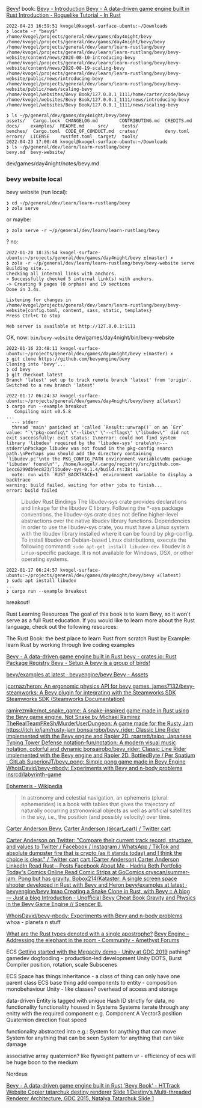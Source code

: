 


[Bevy](/todos/2021/211214-rust-learn-temp.md)! book: [Bevy - Introduction ](https://bevyengine.org/learn/book/introduction/)
[Bevy - A data-driven game engine built in Rust ](https://bevyengine.org/)
[Introduction - Roguelike Tutorial - In Rust ](https://bfnightly.bracketproductions.com/rustbook/)

```
2022-04-23 16:59:51 kvogel@kvogel-surface-ubuntu:~/Downloads
❯ locate -r "bevy$"
/home/kvogel/projects/general/dev/games/day4night/bevy
/home/kvogel/projects/general/dev/games/day4night/bevy/bevy
/home/kvogel/projects/general/dev/learn/learn-rustlang/bevy
/home/kvogel/projects/general/dev/learn/learn-rustlang/bevy/bevy-website/content/news/2020-08-10-introducing-bevy
/home/kvogel/projects/general/dev/learn/learn-rustlang/bevy/bevy-website/content/news/2020-08-19-scaling-bevy
/home/kvogel/projects/general/dev/learn/learn-rustlang/bevy/bevy-website/public/news/introducing-bevy
/home/kvogel/projects/general/dev/learn/learn-rustlang/bevy/bevy-website/public/news/scaling-bevy
/home/kvogel/websites/Bevy Book/127.0.0.1_1111/home/carter/code/bevy
/home/kvogel/websites/Bevy Book/127.0.0.1_1111/news/introducing-bevy
/home/kvogel/websites/Bevy Book/127.0.0.1_1111/news/scaling-bevy

❯ ls ~/p/general/dev/games/day4night/bevy/bevy
assets/   Cargo.lock  CHANGELOG.md        CONTRIBUTING.md  CREDITS.md  docs/    examples/  README.md     src/     tests/
benches/  Cargo.toml  CODE_OF_CONDUCT.md  crates/          deny.toml   errors/  LICENSE    rustfmt.toml  target/  tools/
2022-04-23 17:00:46 kvogel@kvogel-surface-ubuntu:~/Downloads
❯ ls ~/p/general/dev/learn/learn-rustlang/bevy
bevy.md  bevy-website/
```
dev/games/day4night/notes/bevy.md

### bevy website local

bevy website (run local):
```
❯ cd ~/p/general/dev/learn/learn-rustlang/bevy
❯ zola serve
```
or maybe:
```
❯ zola serve -r ~/p/general/dev/learn/learn-rustlang/bevy
```
? no:
```
2022-01-20 18:35:54 kvogel-surface-ubuntu:~/projects/general/dev/games/day4night/bevy ±(master) ✗
❯ zola -r ~/p/general/dev/learn/learn-rustlang/bevy/bevy-website serve
Building site...
Checking all internal links with anchors.
> Successfully checked 5 internal link(s) with anchors.
-> Creating 9 pages (0 orphan) and 19 sections
Done in 3.4s.

Listening for changes in /home/kvogel/projects/general/dev/learn/learn-rustlang/bevy/bevy-website{config.toml, content, sass, static, templates}
Press Ctrl+C to stop

Web server is available at http://127.0.0.1:1111
```
OK, now: `bin/bevy-website`
dev/games/day4night/bin/bevy-website

```
2022-01-16 23:48:11 kvogel-surface-ubuntu:~/projects/general/dev/games/day4night/bevy ±(master) ✗
❯ git clone https://github.com/bevyengine/bevy
Cloning into 'bevy'...
❯ cd bevy
❯ git checkout latest
Branch 'latest' set up to track remote branch 'latest' from 'origin'.
Switched to a new branch 'latest'
```

```
2022-01-17 06:24:37 kvogel-surface-ubuntu:~/projects/general/dev/games/day4night/bevy/bevy ±(latest)
❯ cargo run --example breakout
   Compiling mint v0.5.8
...
  --- stderr
  thread 'main' panicked at 'called `Result::unwrap()` on an `Err` value: "`\"pkg-config\" \"--libs\" \"--cflags\" \"libudev\"` did not exit successfully: exit status: 1\nerror: could not find system library 'libudev' required by the 'libudev-sys' crate\n\n--- stderr\nPackage libudev was not found in the pkg-config search path.\nPerhaps you should add the directory containing `libudev.pc'\nto the PKG_CONFIG_PATH environment variable\nNo package 'libudev' found\n"', /home/kvogel/.cargo/registry/src/github.com-1ecc6299db9ec823/libudev-sys-0.1.4/build.rs:38:41
  note: run with `RUST_BACKTRACE=1` environment variable to display a backtrace
warning: build failed, waiting for other jobs to finish...
error: build failed
```
>Libudev Rust Bindings The libudev-sys crate provides declarations and linkage for the libudev C library. Following the *-sys package conventions, the libudev-sys crate does not define higher-level abstractions over the native libudev library functions. Dependencies In order to use the libudev-sys crate, you must have a Linux system with the libudev library installed where it can be found by pkg-config. To install libudev on Debian-based Linux distributions, execute the following command: `sudo apt-get install libudev-dev`. libudev is a Linux-specific package. It is not available for Windows, OSX, or other operating systems.
```
2022-01-17 06:24:57 kvogel-surface-ubuntu:~/projects/general/dev/games/day4night/bevy/bevy ±(latest)
❯ sudo apt install libudev
...
❯ cargo run --example breakout
```
breakout!


Rust Learning Resources
The goal of this book is to learn Bevy, so it won't serve as a full Rust education. If you would like to learn more about the Rust language, check out the following resources:

The Rust Book: the best place to learn Rust from scratch
Rust by Example: learn Rust by working through live coding examples


[Bevy - A data-driven game engine built in Rust ](https://bevyengine.org/)
[bevy - crates.io: Rust Package Registry ](https://crates.io/crates/bevy)
[Bevy - Setup ](https://bevyengine.org/learn/book/getting-started/setup/)
[A bevy is a group of birds!](https://www.google.com/search?q=A+bevy+is+a+group+of+birds!&ie=UTF-8)

[bevy/examples at latest · bevyengine/bevy ](https://github.com/bevyengine/bevy/tree/latest/examples)
[Bevy - Assets ](https://bevyengine.org/assets/#learning)

[jcornaz/heron: An ergonomic physics API for bevy games. ](https://github.com/jcornaz/heron)
[james7132/bevy-steamworks: A Bevy plugin for integrating with the Steamworks SDK ](https://github.com/james7132/bevy-steamworks)
[Steamworks SDK (Steamworks Documentation) ](https://partner.steamgames.com/doc/sdk)

[ramirezmike/not_snake_game: A snake-inspired game made in Rust using the Bevy game engine. ](https://github.com/ramirezmike/not_snake_game)
[Not Snake by Michael Ramirez ](https://ramirezmike2.itch.io/not-snake)
[TheRealTeamFReSh/MurderUserDungeon: A game made for the Rusty Jam https://itch.io/jam/rusty-jam ](https://github.com/TheRealTeamFReSh/MurderUserDungeon)
[bonsairobo/bevy_rider: Classic Line Rider implemented with the Bevy engine and Rapier 2D. ](https://github.com/bonsairobo/bevy_rider)
[rparrett/taipo: Japanese Typing Tower Defense ](https://github.com/rparrett/taipo)
[notation-fun/notation: A modern visual music notation, colorful and dynamic ](https://github.com/notation-fun/notation)
[bonsairobo/bevy_rider: Classic Line Rider implemented with the Bevy engine and Rapier 2D. ](https://github.com/bonsairobo/bevy_rider)
[BottledByte / Per Spatium · GitLab ](https://gitlab.com/BottledByte/per-spatium)
[SuperiorJT/bevy_pong: Simple pong game made in Bevy Engine ](https://github.com/SuperiorJT/bevy_pong)
[WhoisDavid/bevy-nbody: Experiments with Bevy and n-body problems ](https://github.com/WhoisDavid/bevy-nbody)
[insrcd/labyrinth-game ](https://github.com/insrcd/labyrinth-game)

[Ephemeris - Wikipedia ](https://en.wikipedia.org/wiki/Ephemeris)
>In astronomy and celestial navigation, an ephemeris (plural: ephemerides) is a book with tables that gives the trajectory of naturally occurring astronomical objects as well as artificial satellites in the sky, i.e., the position (and possibly velocity) over time.

[Carter Anderson Bevy,](https://www.google.com/search?q=Carter+Anderson++Bevy)
[Carter Anderson (@cart_cart) / Twitter ](https://twitter.com/cart_cart?lang=en)
[cart](https://www.youtube.com/cartdev)

[Carter Anderson on Twitter: "Compare their current track record, structure, and values to Twitter / Facebook / Instagram / WhatsApp / TikTok and absolute dumpster fire that is crypto (as it stands today) and I think the choice is clear." / Twitter ](https://twitter.com/cart_cart/status/1460476676098326541)
[cart](https://www.youtube.com/cartdev)
[cart (Carter Anderson) ](https://github.com/cart)
[Carter Anderson  LinkedIn ](https://www.linkedin.com/in/carter-anderson-4b272866/)
[Read Rust – Posts  Facebook ](https://www.facebook.com/775938652614667/posts/scaling-bevy-by-carter-anderson/1406739779534548/)
[About Me - Hadria Beth Portfolio ](https://hadriabeth.com/about-me/)
[Today's Comics Online  Read Comic Strips at GoComics ](https://www.gocomics.com/)
[cryscan/summer-jam: Pong but has gravity. ](https://github.com/cryscan/summer-jam)
[Bobox214/Kataster: A single screen space shooter developed in Rust with Bevy and Heron ](https://github.com/Bobox214/Kataster)
[bevy/examples at latest · bevyengine/bevy ](https://github.com/bevyengine/bevy/tree/latest/examples#ecs-entity-component-system)
[lmao ](https://caballerocoll.com/blog/bevy-rhythm-game/)
[Creating a Snake Clone in Rust, with Bevy :: A blog — Just a blog ](https://mbuffett.com/posts/bevy-snake-tutorial/)
[Introduction - Unofficial Bevy Cheat Book ](https://bevy-cheatbook.github.io/)
[Gravity and Physics in the Bevy Game Engine // Spencer B. ](https://sburris.xyz/posts/bevy-gravity/)


[WhoisDavid/bevy-nbody: Experiments with Bevy and n-body problems ](https://github.com/WhoisDavid/bevy-nbody)
whoa - planets n stuff

[What are the Rust types denoted with a single apostrophe?](https://stackoverflow.com/questions/22048673/what-are-the-rust-types-denoted-with-a-single-apostrophe)
[Bevy Engine – Addressing the elephant in the room - Community - Amethyst Forums ](https://community.amethyst.rs/t/bevy-engine-addressing-the-elephant-in-the-room/1645)


ECS
[Getting started with the Megacity demo - Unity at GDC 2019](https://www.youtube.com/watch?v=UPnLa0LMbHQ)
pathing? gamedev
dogfooding - production-led development
Unity DOTS, Burst Compiler
position, rotation, scale
Subscenes

ECS
Space has things
inheritance - a class of thing can only have one parent class
ECS
base thing
add components to entity - composition
monobehaviour Unity - like classes?
overhead of access and storage

data-driven
Entity is tagged with unique Hash ID
strictly for data, no functionality
functionality housed in Systems
Systems iterate through any enitty with the required component
e.g.
Component A
Vector3 position
Quaternion direction
float speed

functionality abstracted into e.g.:
System for anything that can move
System for anything that can be seen
System for anything that can take damage

associative array
 quaternion?
like flyweight pattern
vr - efficiency of ecs will be huge boon to the medium

Nordeus



[Bevy - A data-driven game engine built in Rust ](http://127.0.0.1:1111/)
['Bevy Book' - HTTrack Website Copier ](http://kvogel-surface-ubuntu:8081/server/refresh.html)
[tatarchuk destiny renderer](https://www.google.com/search?q=tatarchuk+destiny+renderer&gs_lcp=Cgdnd3Mtd2l6EAM6BwgAEEcQsAM6BAgAEB46BggAEAUQHjoGCAAQFhAeOgUIIRCgAUoECEEYAEoECEYYAFDpA1ipIWChJWgBcAJ4AIAB0wKIAcEWkgEIMC4xNS4wLjKYAQCgAQHIAQjAAQE&sclient=gws-wiz)
[Slide 1 ](https://advances.realtimerendering.com/destiny/gdc_2015/Tatarchuk_GDC_2015__Destiny_Renderer_web.pdf)
[Destiny’s Multi-threaded Renderer Architecture, GDC 2015, Natalya Tatarchuk ](http://advances.realtimerendering.com/destiny/gdc_2015/)
[Slide 1 ](https://i3dsymposium.org/2015/I3D_Tatarchuk_keynote_2015_for_web.pdf)
